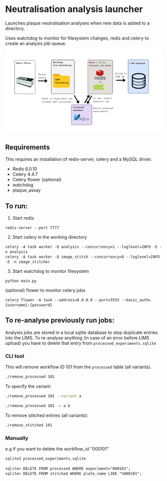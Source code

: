 # Neutralisation analysis launcher


Launches plaque neutralisation analyses when new data is added to a directory.

Uses watchdog to monitor for filesystem changes, redis and celery to create an
analysis job-queue.

![diagramme](diagramme.png)

## Requirements
This requires an installation of redis-server, celery and a MySQL driver.

- Redis 6.0.10
- Celery 4.4.7
- Celery flower (optional)
- watchdog
- plaque_assay


## To run:
1. Start redis  
```
redis-server --port 7777
```

2. Start celery in the working directory  
```
celery -A task worker -Q analysis --concurrency=1 --loglevel=INFO -E -n analysis
celery -A task worker -Q image_stitch --concurrency=8 --loglevel=INFO -E -n image_stitcher
```

3. Start watchdog to monitor filesystem  
```
python main.py
```

(optional) flower to monitor celery jobs  
```
celery flower -A task --address=0.0.0.0 --port=5555 --basic_auth={username}:{password}
```


## To re-analyse previously run jobs:
Analysis jobs are stored in a local sqlite database to stop duplicate entries
into the LIMS. To re-analyse anything (in case of an error before LIMS upload) you have to delete that entry from `processed_experiments.sqlite`

### CLI tool
This will remove workflow ID 101 from the `processed` table (all variants).
```bash
./remove_processed 101
```

To specify the variant:
```bash
./remove_processed 101 --variant a
```
```bash
./remove_processed 101 -v a b
```

To remove stitched entries (all variants):
```bash
./remove_stitched 101
```


### Manually

e.g if you want to delete the workflow_id "000101"
```
sqlite3 processed_experiments.sqlite

sqlite> DELETE FROM processed WHERE experiment="000101";
sqlite> DELETE FROM stitched WHERE plate_name LIKE "%000101";
```
